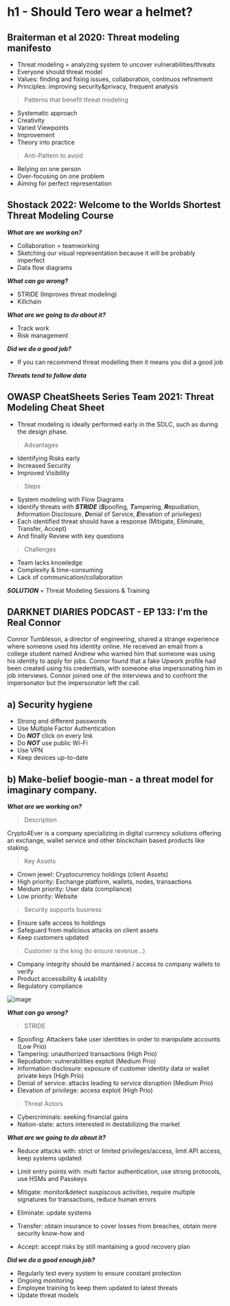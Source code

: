 # h1 - Should Tero wear a helmet?

## Braiterman et al 2020: Threat modeling manifesto

- Threat modeling = analyzing system to uncover vulnerabilities/threats
- Everyone should threat model
- Values: finding and fixing issues, collaboration, continuos refinement
- Principles: improving security&privacy, frequent analysis
  
>	Patterns that benefit threat modeling

  - Systematic approach
  - Creativity
  - Varied Viewpoints
  - Improvement
  - Theory into practice

>	Anti-Pattern to avoid

  - Relying on one person
  - Over-focusing on one problem
  - Aiming for perfect representation

## Shostack 2022: Welcome to the Worlds Shortest Threat Modeling Course
***What are we working on?***

- Collaboration = teamworking
- Sketching our visual representation because it will be probably imperfect
- Data flow diagrams

***What can go wrong?***

-	STRIDE (Improves threat modeling)
-	Killchain

***What are we going to do about it?***

- Track work
- Risk management

***Did we do a good job?***

- If you can recommend threat modelling then it means you did a good job

***Threats tend to follow data***

## OWASP CheatSheets Series Team 2021: Threat Modeling Cheat Sheet

- Threat modeling is ideally performed early in the SDLC, such as during the design phase.

> Advantages
  - Identifying Risks early
  - Increased Security
  - Improved Visibility

> Steps
  - System modeling with Flow Diagrams
  - Identify threats with ***STRIDE*** (***S***poofing, ***T***ampering, ***R***epudiation, ***I***nformation Disclosure, ***D***enial of Service, ***E***levation of privileges)
  - Each identified threat should have a response (Mitigate, Eliminate, Transfer, Accept)
  - And finally Review with key questions

> Challenges
  - Team lacks knowledge
  - Complexity & time-consuming
  - Lack of communication/collaboration

***SOLUTION*** = Threat Modeling Sessions & Training

## DARKNET DIARIES PODCAST - EP 133: I'm the Real Connor
Connor Tumbleson, a director of engineering, shared a strange experience where someone used his identity online. He received an email from a college student named Andrew who warned him that someone was using his identity to apply for jobs. Connor found that a fake Upwork profile had been created using his credentials, with someone else impersonating him in job interviews. Connor joined one of the interviews and to confront the impersonator but the impersonator left the call.

## a) Security hygiene
- Strong and different passwords
- Use Multiple Factor Authentication
- Do ***NOT*** click on every link
- Do ***NOT*** use public Wi-Fi
- Use VPN
- Keep devices up-to-date

## b) Make-belief boogie-man - a threat model for imaginary company.
***What are we working on?***
> Description

Crypto4Ever is a company specializing in digital currency solutions offering an exchange, wallet service and other blockchain based products like staking.

> Key Assets
- Crown jewel: Cryptocurrency holdings (client Assets)
- High priority: Exchange platform, wallets, nodes, transactions
- Meidum priority: User data (compliance)
- Low priority: Website

> Security supports business
- Ensure safe access to holdings
- Safeguard from malicious attacks on client assets
- Keep customers updated

> Customer is the king (to ensure revenue...)
- Company integrity should be mantained / access to company wallets to verify
- Product accessibility & usability
- Regulatory compliance

![image](https://github.com/user-attachments/assets/f17d5c74-d6e3-42f5-9f27-7aee67f02071)


***What can go wrong?***
> STRIDE

- Spoofing: Attackers fake user identities in order to manipulate accounts (Low Prio)
- Tampering: unauthorized transactions (High Prio)
- Repudiation: vulnerabilities exploit (Medium Prio)
- Information disclosure: exposure of customer identity data or wallet private keys (High Prio) 
- Denial of service: attacks leading to service disruption (Medium Prio)
- Elevation of privilege: access exploit (High Prio)

> Threat Actors

- Cybercriminals: seeking financial gains
- Nation-state: actors interested in destabilizing the market

***What are we going to do about it?***
- Reduce attacks with: strict or limited privileges/access, limit API access, keep systems updated
- Limit entry points with: multi factor authentication, use strong protocols, use HSMs and Passkeys

- Mitigate: monitor&detect suspiscous activities, require multiple signatures for transactions, reduce human errors
- Eliminate: update systems
- Transfer: obtain insurance to cover losses from breaches, obtain more security know-how and 
- Accept: accept risks by still mantaining a good recovery plan

***Did we do a good enough job?***
- Regularly test every system to ensure constant protection
- Ongoing monitoring
- Employee training to keep them updated to latest threats
- Update threat models
